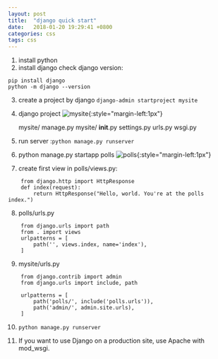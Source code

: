 ```yaml
---
layout: post
title:  "django quick start"
date:   2018-01-20 19:29:41 +0800
categories: css
tags: css
---
```




1. install python
2. install django
   check django version:
   
```
pip install django
python -m django --version
```

3. create a project by django
   ```django-admin startproject mysite```

4. django project
   ![mysite](/images/django/mysite.png){:style="margin-left:1px"}

   mysite/
    manage.py
    mysite/
        __init__.py
        settings.py
        urls.py
        wsgi.py


5. run server :```python manage.py runserver```

6. python manage.py startapp polls
   ![polls](/images/django/polls.png){:style="margin-left:1px"}

7. create first view in polls/views.py:
```
    from django.http import HttpResponse
	def index(request):
	    return HttpResponse("Hello, world. You're at the polls index.")
```
8. polls/urls.py
```
	from django.urls import path
	from . import views
	urlpatterns = [
	    path('', views.index, name='index'),
	]
```
9. 	mysite/urls.py
```
	from django.contrib import admin
	from django.urls import include, path

	urlpatterns = [
	    path('polls/', include('polls.urls')),
	    path('admin/', admin.site.urls),
	]
```
10.  ```python manage.py runserver```

11.  If you want to use Django on a production site, use Apache with mod_wsgi.





